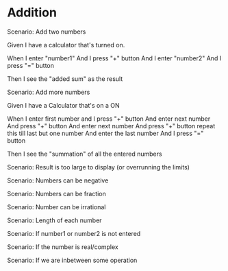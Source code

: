 # Addition

Scenario: Add two numbers
  
  Given I have a calculator that's turned on.

  When I enter "number1"
  And I press "+" button
  And I enter "number2"
  And I press "=" button
  
  Then I see the "added sum" as the result

Scenario: Add more numbers

   Given I have a Calculator that's on a ON  
   
   When I enter first number and
    I press "+" button
    And enter next number 
    And press "+" button
    And enter next number
    And press "+" button
    repeat this till last but one number 
    And enter the last number
    And I press "=" button
    
   Then I see the "summation" of all the entered numbers


Scenario: Result is too large to display (or overrunning the limits)

Scenario: Numbers can be negative

Scenario: Numbers can be fraction

Scenario: Number can be irrational

Scenario: Length of each number

Scenario: If number1 or number2 is not entered

Scenario: If the number is real/complex

Scenario: If we are inbetween some operation

